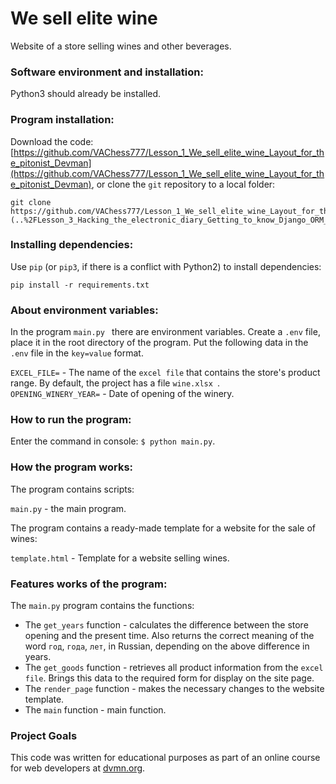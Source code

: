 # We sell elite wine

Website of a store selling wines and other beverages.

### Software environment and installation:

Python3 should already be installed.

### Program installation:

Download the code: [https://github.com/VAChess777/Lesson_1_We_sell_elite_wine_Layout_for_the_pitonist_Devman](https://github.com/VAChess777/Lesson_1_We_sell_elite_wine_Layout_for_the_pitonist_Devman), or clone the `git` repository to a local folder:
```
git clone https://github.com/VAChess777/Lesson_1_We_sell_elite_wine_Layout_for_the_pitonist_Devman[requirements.txt](..%2FLesson_3_Hacking_the_electronic_diary_Getting_to_know_Django_ORM_Devman%2Frequirements.txt)
```

### Installing dependencies:
 
Use `pip` (or `pip3`, if there is a conflict with Python2) to install dependencies:
```bach
pip install -r requirements.txt
```

### About environment variables:

In the program `main.py ` there are environment variables.
Create a `.env` file, place it in the root directory of the program. Put the following data in the `.env` file in the `key=value` format.
                                                               
`EXCEL_FILE=` - The name of the `excel file` that contains the store's product range. By default, the project has a file `wine.xlsx `.             
`OPENING_WINERY_YEAR=` - Date of opening of the winery.              

### How to run the program:

Enter the command in console: `$ python main.py`. 


### How the program works:

The program contains scripts:

```main.py``` - the main program.  
        
The program contains a ready-made template for a website for the sale of wines:

`template.html` - Template for a website selling wines.

### Features works of the program:

The `main.py` program contains the functions:

* The `get_years` function - calculates the difference between the store opening and the present time.
Also returns the correct meaning of the word `год`, `года`, `лет`, in Russian, depending on the above difference in years.
* The `get_goods` function - retrieves all product information from the `excel file`. Brings this data to the required form for display on the site page.
* The `render_page` function - makes the necessary changes to the website template.
* The `main` function - main function.

### Project Goals

This code was written for educational purposes as part of an online course for web developers at [dvmn.org](https://dvmn.org/).